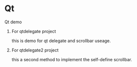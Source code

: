 # Qt
Qt demo
1. For qtdelegate project

   this is demo for qt delegate and scrollbar useage.

2. For qtdelegate2 project

   this a second method to implement the self-define scrollbar.
